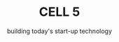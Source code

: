 ---
title: CELL 5
subtitle: building today's start-up technology
image: img/cell5/cell-5-logo-black.svg
text: >
    We will help you to blend a high-value technology team, then partner with you to deliver your start-up or scale-up technology product until your goals are met.
footer: >
    If you are not ready to engage with us yet and have questions or need more convincing, invite us to pitch to you. **[Let us Pitch?](/contact)**
preludes:
  - heading: "People"
    moreLink: "/people"
    text: >
      We are currently [7 people](/people), in a distributed remote team, supported by an extensive freelance network.
      
      
      We have experience delivering start-up products from scratch, and supporting them through launches, pivots and scale-ups. 
      
      
      We blend teams with our clients, providing anywhere between one developer or an entire start-up technology team, including acting CTO.
    imageUrl: "/img/SVG/people.svg"

  - heading: "Clients"
    moreLink: "/clients"
    text: > 
      [Our clients](/clients) are small businesses with between 1-50 people. They are either bootstrapping, early-stage start-ups or trying to make strategic IT investment on a limited budget.
      

      They want to get to market rapidly and iteratively and are looking for an experienced, affordable start-up technology partner who can build or extend their product quickly and sustainably.
      
    imageUrl: "/img/SVG/clients.svg"

  - heading: "Values"
    moreLink: "/values"
    text: >
      We take [our values](/values) seriously. We can tell you stories about how our actions reflect our values, and what influenced us to form them. 
      
      
      They are most useful to help remind us when we go off track, and to help filter [the people](/people) and [the clients](/clients) we choose to work with.
       

    imageUrl: "/img/SVG/values.svg"
    backgroundImg: "/img/SVG/process-bg.svg"

  - heading: "Process"
    moreLink: "/process"
    text: >
      At a high level an engagement with us follows a simple 4 step process:


    additionalCss: "c-white"
    details:
      - name: Establish Fit & Agree Mission
        id: process-1
        content:
          - headText: Within the first conversation with a client we establish if there is a fit. Our goal is to answer three questions.
            headTextCss: top-255
            subTextCss: ta-center
            subText:
            - textDetail: Are we trying to build a product that delivers lasting value?
            - textDetail: Can we realistically deliver what is needed?
            - textDetail: Are we ready to execute?
      - name: Blend a Team
        id: process-2
        content:
          - subTextCss: left-text
            subText:
            - textDetail: The recipe for success always starts with the right team. 
            - textDetail: The roles a team need vary based on the project, and on what skills our client brings to the table.
            - textDetail: Our people are mostly skilled adaptable generalists, each having their own specialities and strengths. We can deliver a good job across most aspects of the project.
            - textDetail: That said, it is important to make sure we have the right mix of business skills, technical skills and specialist skills to succeed. If we need to call in specialist expertise to deliver we will let you know.
      - name: Execute
        id: process-3
        content:
          - headText: > 
              When we start to execute we like to empower and trust the team to mostly self-organize to maximize delivery. 


              That said we do stick to these common practises:


            headTextCss: top-230
            subTextCss: left-text
            subText:
            - textDetail: Get something delivered and released early and often. ( Devops inspired )
            - textDetail: Have a single project heart-beat meeting, either weekly or fortnighthly. ( XP inspired )
            - textDetail: Have a single team communication channel for the remote team.
            - textDetail: Have a single project board to track progress, blockers and priotization.
            - textDetail: Focus on finishing things, by limiting work in progress. ( kanban inspired )
            - textDetail: Most important of all, to keep asking the team what is working, listening to their answers and adapting accordingly!
      - name: Amplify
        id: process-4
        content:
          - headText: Within the first conversation with a client we establish if there is a fit. Our goal is to answer three questions.
            headTextCss: top-255
            subTextCss: ta-center
            subText:
            - textDetail: Are we trying to build a product that delivers lasting value?
            - textDetail: Can we realistically deliver what is needed?
            - textDetail: Are we ready to execute?
    imageUrl: "/img/SVG/process.svg"
    
  - heading: "Tools & Techniques"
    moreLink: "/tools"
    text: >
      Being a remote-first, small I.T. consultancy means we have tried a lot of [tools](/tools) and are always trying to improve our [techniques](/tools).  
    imageUrl: "/img/SVG/tools.svg"
---